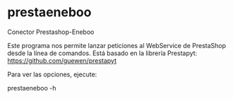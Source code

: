 # prestaeneboo
Conector Prestashop-Eneboo

Este programa nos permite lanzar peticiones al WebService de PrestaShop desde la línea de comandos. 
Está basado en la librería Prestapyt: https://github.com/guewen/prestapyt

Para ver las opciones, ejecute:

prestaeneboo -h
